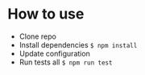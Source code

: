# How to use
* Clone repo
* Install dependencies `$ npm install`
* Update configuration
* Run tests all `$ npm run test`
